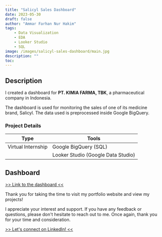 ```yaml
---
title: "Salicyl Sales Dashboard"
date: 2023-05-30
draft: false
author: "Ammar Farhan Nur Hakim"
tags:
    - Data Visualization
    - EDA
    - Looker Studio
    - SQL
image: /images/salicyl-sales-dashboard/main.jpg
description: ""
toc:
---
```


## Description

I created a dashboard for **PT. KIMIA FARMA, TBK**, a pharmaceutical company in Indonesia.

The dashboard is used for monitoring the sales of one of its medicine brand, Salicyl. The data used is preprocessed inside Google BigQuery.

### Project Details
| Type       | Tools    |
| ---------- | -------- |
| Virtual Internship | Google BigQuery (SQL)|
|  | Looker Studio (Google Data Studio)  |

## Dashboard

<a href="https://lookerstudio.google.com/reporting/c0d4ce6a-1430-4a97-b48e-acc12e5fca04" target="_blank">>> Link to the dashboard <<</a>

Thank you for taking the time to visit my portfolio website and view my projects!

I appreciate your interest and support. If you have any feedback or questions, please don't hesitate to reach out to me. Once again, thank you for your time and consideration.

<a href="https://www.linkedin.com/in/ahanaki/" target="_blank">>> Let's connect on LinkedIn! <<</a>